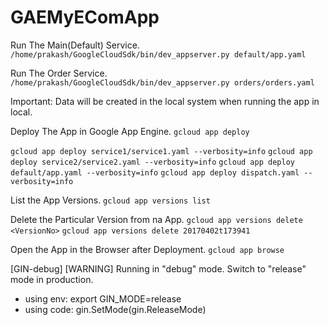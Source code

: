 # GAEMyEComApp
Run The Main(Default) Service.
`/home/prakash/GoogleCloudSdk/bin/dev_appserver.py default/app.yaml`

Run The Order Service.
`/home/prakash/GoogleCloudSdk/bin/dev_appserver.py orders/orders.yaml`

Important:
Data will be created in the local system when running the app in local.

Deploy The App in Google App Engine.
`gcloud app deploy`

`gcloud app deploy service1/service1.yaml --verbosity=info`
`gcloud app deploy service2/service2.yaml --verbosity=info`
`gcloud app deploy default/app.yaml --verbosity=info`
`gcloud app deploy dispatch.yaml --verbosity=info`

List the App Versions.
`gcloud app versions list`

Delete the Particular Version from na App.
`gcloud app versions delete <VersionNo>`
`gcloud app versions delete 20170402t173941`

Open the App in the Browser after Deployment.
`gcloud app browse`

[GIN-debug] [WARNING] Running in "debug" mode. Switch to "release" mode in production.
 - using env:	export GIN_MODE=release
 - using code:	gin.SetMode(gin.ReleaseMode)
 